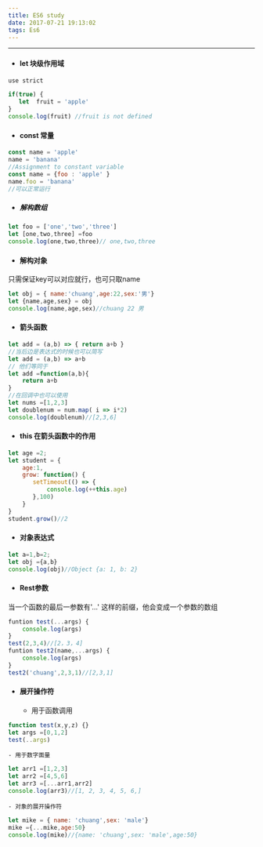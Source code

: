 ```yaml
---
title: ES6 study
date: 2017-07-21 19:13:02
tags: Es6
---
```


-----
- #### let 块级作用域
```js
use strict

if(true) {
   let  fruit = 'apple'
}
console.log(fruit) //fruit is not defined

```
<!-- more -->

- #### const 常量
```js
const name = 'apple'
name = 'banana'
//Assignment to constant variable
const name = {foo : 'apple' }
name.foo = 'banana'
//可以正常运行
```
- ##### 解构数组
```js
let foo = ['one','two','three']
let [one,two,three] =foo
console.log(one,two,three)// one,two,three

```
- #### 解构对象
 只需保证key可以对应就行，也可只取name
```js
let obj = { name:'chuang',age:22,sex:'男'}
let {name,age,sex} = obj
console.log(name,age,sex)//chuang 22 男
```
- #### 箭头函数
```js
let add = (a,b) => { return a+b }
//当后边是表达式的时候也可以简写
let add = (a,b) => a+b
// 他们等同于
let add =function(a,b){
    return a+b
}
//在回调中也可以使用
let nums =[1,2,3]
let doublenum = num.map( i => i*2)
console.log(doublenum)//[2,3,6]

```
- #### this 在箭头函数中的作用
```js
let age =2;
let student = {
    age:1,
    grow: function() {
       setTimeout(() => {
           console.log(++this.age)
       },100)
    }
}
student.grow()//2

```
- #### 对象表达式
 ```js
 let a=1,b=2;
 let obj ={a,b}
 console.log(obj)//Object {a: 1, b: 2}
 ```

- #### Rest参数
当一个函数的最后一参数有'...' 这样的前缀，他会变成一个参数的数组
```js
funtion test(...args) {
    console.log(args)
}
test(2,3,4)//[2，3，4]
funtion test2(name,...args) {
    console.log(args)
}
test2('chuang',2,3,1)//[2,3,1]

```
- #### 展开操作符
    - 用于函数调用
```js
function test(x,y,z) {}
let args =[0,1,2]
test(..args)
```

    - 用于数字面量
```js
let arr1 =[1,2,3]
let arr2 =[4,5,6]
let arr3 =[...arr1,arr2]
console.log(arr3)//[1, 2, 3, 4, 5, 6,]
```

    - 对象的展开操作符
 ```js
 let mike = { name: 'chuang',sex: 'male'}
 mike ={...mike,age:50}
 console.log(mike)//{name: 'chuang',sex: 'male',age:50}
```

